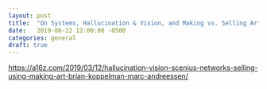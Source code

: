 ```yaml
---
layout: post
title:  "On Systems, Hallucination & Vision, and Making vs. Selling Art"
date:   2019-06-22 12:00:00 -0500
categories: general
draft: true
---
```


https://a16z.com/2019/03/12/hallucination-vision-scenius-networks-selling-using-making-art-brian-koppelman-marc-andreessen/